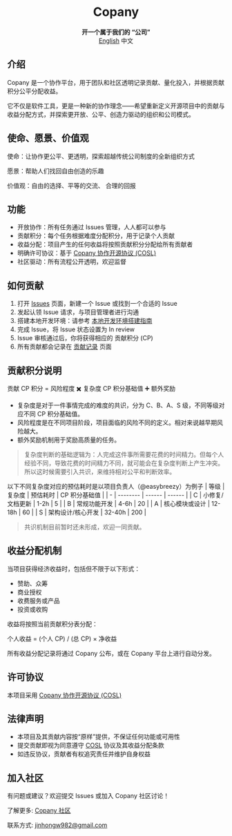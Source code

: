 <h1 align="center">Copany</h1>

<p align="center">
    <strong>开一个属于我们的 “公司”</strong><br>
    <a href="https://github.com/Copanies/Copany/blob/main/README.en">English</a>
    <span>中文</span>
</p>

## 介绍

Copany 是一个协作平台，用于团队和社区透明记录贡献、量化投入，并根据贡献积分公平分配收益。

它不仅是软件工具，更是一种新的协作理念——希望重新定义开源项目中的贡献与收益分配方式，并探索更开放、公平、创造力驱动的组织和公司模式。

## 使命、愿景、价值观

使命：让协作更公平、更透明，探索超越传统公司制度的全新组织方式

愿景：帮助人们找回自由创造的乐趣

价值观：自由的选择、平等的交流、 合理的回报

## 功能

- 开放协作：所有任务通过 Issues 管理，人人都可以参与
- 贡献积分：每个任务根据难度分配积分，用于记录个人贡献
- 收益分配：项目产生的任何收益将按照贡献积分分配给所有贡献者
- 明确许可协议：基于 [Copany 协作开源协议 (COSL)](https://github.com/Copanies/Copany/blob/main/LICENSE)
- 社区驱动：所有流程公开透明，欢迎监督

## 如何贡献

1. 打开 [Issues](https://copany.app/copany/5?tab=Cooperate&subtab=Issue) 页面，新建一个 Issue 或找到一个合适的 Issue
2. 发起认领 Issue 请求，与项目管理者进行沟通
3. 搭建本地开发环境：请参考 [本地开发环境搭建指南](https://github.com/Copanies/Copany/blob/main/local-development-setup.zh.md)
4. 完成 Issue，将 Issue 状态设置为 In review
5. Issue 审核通过后，你将获得相应的 贡献积分 (CP)
6. 所有贡献都会记录在 [贡献记录](https://copany.app/copany/5?tab=Contribution&subtab=Issue) 页面

## 贡献积分说明

贡献 CP 积分 = 风险程度 ✖️ 复杂度 CP 积分基础值 ➕ 额外奖励

- 复杂度是对于一件事情完成的难度的共识，分为 C、B、A、S 级，不同等级对应不同 CP 积分基础值。
- 风险程度是在不同项目阶段，项目面临的风险不同的定义。相对来说越早期风险越大。
- 额外奖励机制用于奖励高质量的任务。

> 复杂度判断的基础逻辑为：人完成这件事所需要花费的时间精力。但每个人经验不同，导致花费的时间精力不同，就可能会在复杂度判断上产生冲突。 所以这时候需要引入共识，来维持相对公平和判断效率。

以下不同复杂度对应的预估耗时是以项目负责人（@easybreezy）为例子
| 等级 | 复杂度 | 预估耗时 | CP 积分基础值 |
| - | -------- | ------ | ------ |
| C | 小修复/文档更新 | 1-2h | 5 |
| B | 常规功能开发 | 4-6h | 20 |
| A | 核心模块或设计 | 12-18h | 60 |
| S | 架构设计/核心开发 | 32-40h | 200 |

> 共识机制目前暂时还未形成，欢迎一同贡献。

## 收益分配机制

当项目获得经济收益时，包括但不限于以下形式：

- 赞助、众筹
- 商业授权
- 收费服务或产品
- 投资或收购

收益将按照当前贡献积分表分配：

个人收益 = (个人 CP) / (总 CP) × 净收益

所有收益分配记录将通过 Copany 公布，或在 Copany 平台上进行自动分发。

## 许可协议

本项目采用 [Copany 协作开源协议 (COSL)](https://github.com/Copanies/Copany/blob/main/LICENSE)

## 法律声明

- 本项目及其贡献内容按“原样”提供，不保证任何功能或可用性
- 提交贡献即视为同意遵守 [COSL](https://github.com/Copanies/Copany/blob/main/LICENSE) 协议及其收益分配条款
- 如违反协议，贡献者有权追究责任并维护自身权益

## 加入社区

有问题或建议？欢迎提交 Issues 或加入 Copany 社区讨论！

了解更多: [Copany 社区](https://copany.app)

联系方式: jinhongw982@gmail.com

